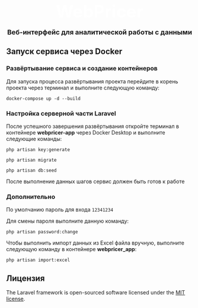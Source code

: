 # <p style="width: 100%; font-size: 46px; text-align: center; color: #ffffff; line-height: 0">WebPricer</p>
### <p style="width: 100%; font-size: 18px; text-align: center;">Веб-интерфейс для аналитической работы с данными</p>

## Запуск сервиса через Docker

### Развёртывание сервиса и создание контейнеров

Для запуска процесса развёртывания проекта перейдите в корень проекта через терминал и выполните следующую команду:
```console
docker-compose up -d --build
```

### Настройка серверной части Laravel

После успешного завершения развёртывания откройте терминал в контейнере **webpricer-app** через Docker Desktop и выполните следующие команды:

```console
php artisan key:generate
```
```console
php artisan migrate
```
```console
php artisan db:seed
```

После выполнение данных шагов сервис должен быть готов к работе

### Дополнительно

По умолчанию пароль для входа `12341234`

Для смены пароля выполните данную команду:
```console
php artisan password:change 
```

Чтобы выполнить импорт данных из Excel файла вручную, выполните следующую команду в контейнере **webpricer_app**:
```console
php artisan import:excel
```

## Лицензия

The Laravel framework is open-sourced software licensed under the [MIT license](https://opensource.org/licenses/MIT).
